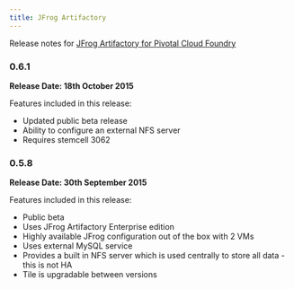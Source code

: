 ```yaml
---
title: JFrog Artifactory
---
```


Release notes for [JFrog Artifactory for Pivotal Cloud Foundry](https://network.pivotal.io/products/p-jfrog-artifactory)

### 0.6.1
**Release Date: 18th October 2015**

Features included in this release:

* Updated public beta release
* Ability to configure an external NFS server
* Requires stemcell 3062

### 0.5.8
**Release Date: 30th September 2015**

Features included in this release:

* Public beta
* Uses JFrog Artifactory Enterprise edition
* Highly available JFrog configuration out of the box with 2 VMs
* Uses external MySQL service
* Provides a built in NFS server which is used centrally to store all data - this is not HA
* Tile is upgradable between versions
